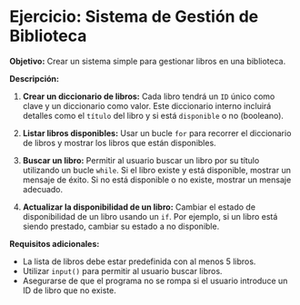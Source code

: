 # Ejercicio: Sistema de Gestión de Biblioteca

**Objetivo:** Crear un sistema simple para gestionar libros en una biblioteca.

**Descripción:**

1. **Crear un diccionario de libros:** Cada libro tendrá un `ID` único como clave y un diccionario como valor. Este diccionario interno incluirá detalles como el `título` del libro y si está `disponible` o no (booleano).

2. **Listar libros disponibles:** Usar un bucle `for` para recorrer el diccionario de libros y mostrar los libros que están disponibles.

3. **Buscar un libro:** Permitir al usuario buscar un libro por su título utilizando un bucle `while`. Si el libro existe y está disponible, mostrar un mensaje de éxito. Si no está disponible o no existe, mostrar un mensaje adecuado.

4. **Actualizar la disponibilidad de un libro:** Cambiar el estado de disponibilidad de un libro usando un `if`. Por ejemplo, si un libro está siendo prestado, cambiar su estado a no disponible.

**Requisitos adicionales:**

- La lista de libros debe estar predefinida con al menos 5 libros.
- Utilizar `input()` para permitir al usuario buscar libros.
- Asegurarse de que el programa no se rompa si el usuario introduce un ID de libro que no existe.
